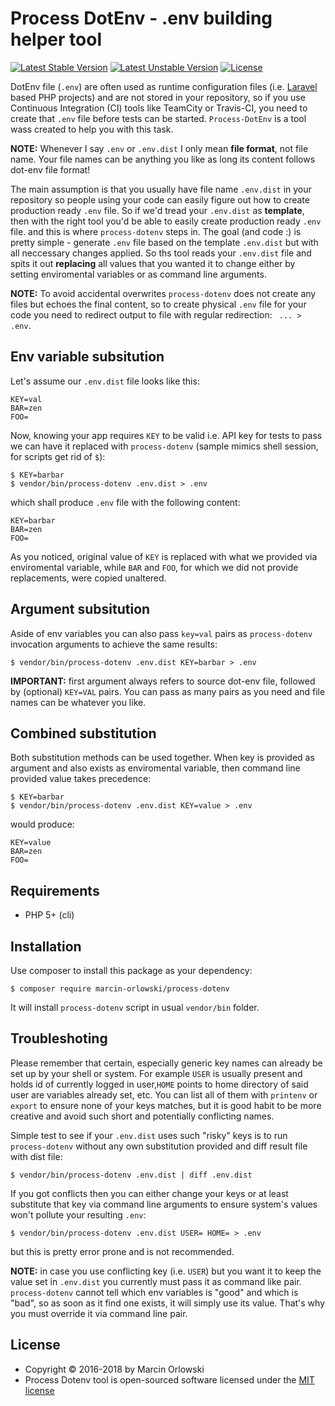 # Process DotEnv - .env building helper tool #

[![Latest Stable Version](https://poser.pugx.org/marcin-orlowski/process-dotenv/v/stable)](https://packagist.org/packages/marcin-orlowski/process-dotenv)
[![Latest Unstable Version](https://poser.pugx.org/marcin-orlowski/process-dotenv/v/unstable)](https://packagist.org/packages/marcin-orlowski/process-dotenv)
[![License](https://poser.pugx.org/marcin-orlowski/process-dotenv/license)](https://packagist.org/packages/marcin-orlowski/process-dotenv)

DotEnv file (`.env`) are often used as runtime configuration files (i.e. [Laravel](https://laravel.com/)
based PHP projects) and are not stored in your repository, so if you use Continuous Integration (CI) 
tools like TeamCity or Travis-CI, you need to create that `.env` file before tests can be started. 
`Process-DotEnv` is a tool wass created to help you with this task.

**NOTE:** Whenever I say `.env` or `.env.dist` I only mean **file format**, not file name. Your
file names can be anything you like as long its content follows dot-env file format!

The main assumption is that you usually have file name `.env.dist` in your repository so people
using your code can easily figure out how to create production ready `.env` file. So if we'd 
tread your `.env.dist` as **template**, then with the right tool you'd be able to easily create
production ready `.env` file. and this is where `process-dotenv` steps in. The goal (and code :)
is pretty simple - generate `.env` file based on the template `.env.dist` but with all neccessary 
changes applied. So ths tool reads your `.env.dist` file and spits it out **replacing** all values
that you wanted it to change either by setting enviromental variables or as command line arguments.

**NOTE:** To avoid accidental overwrites `process-dotenv` does not create any files but echoes the final
content, so to create physical `.env` file for your code you need to redirect output to file with regular
redirection: ` ... > .env`.

## Env variable subsitution ##

Let's assume our `.env.dist` file looks like this:

    KEY=val
    BAR=zen
    FOO=

Now, knowing your app requires `KEY` to be valid i.e. API key for tests to pass we can have it replaced with 
`process-dotenv` (sample mimics shell session, for scripts get rid of `$`):

    $ KEY=barbar
    $ vendor/bin/process-dotenv .env.dist > .env

which shall produce `.env` file with the following content:

    KEY=barbar
    BAR=zen
    FOO=

As you noticed, original value of `KEY` is replaced with what we provided via enviromental variable,
while `BAR` and `FOO`, for which we did not provide replacements, were copied unaltered.


## Argument subsitution ##

Aside of env variables you can also pass `key=val` pairs as `process-dotenv` invocation arguments to
achieve the same results:

    $ vendor/bin/process-dotenv .env.dist KEY=barbar > .env

**IMPORTANT:** first argument always refers to source dot-env file, followed by (optional) `KEY=VAL` pairs.
You can pass as many pairs as you need and file names can be whatever you like.


## Combined substitution ##

Both substitution methods can be used together. When key is provided as argument and
also exists as enviromental variable, then command line provided value takes precedence:

    $ KEY=barbar
    $ vendor/bin/process-dotenv .env.dist KEY=value > .env

would produce:

    KEY=value
    BAR=zen
    FOO=


## Requirements ##

 * PHP 5+ (cli)
 
## Installation ##

Use composer to install this package as your dependency:

    $ composer require marcin-orlowski/process-dotenv

It will install `process-dotenv` script in usual `vendor/bin` folder.


## Troubleshoting ##

Please remember that certain, especially generic key names can already be set up by
your shell or system. For example `USER` is usually present and holds id of currently logged
in user,`HOME` points to home directory of said user are variables already
set, etc. You can list all of them with `printenv` or `export` to ensure none of your keys
matches, but it is good habit to be more creative and avoid such short and potentially conflicting
names.

Simple test to see if your `.env.dist` uses such "risky" keys is to run `process-dotenv`
without any own substitution provided and diff result file with dist file:

    $ vendor/bin/process-dotenv .env.dist | diff .env.dist

If you got conflicts then you can either change your keys or at least substitute that key
via command line arguments to ensure system's values won't pollute your resulting `.env`:

    $ vendor/bin/process-dotenv .env.dist USER= HOME= > .env

but this is pretty error prone and is not recommended.

**NOTE:** in case you use conflicting key (i.e. `USER`) but you want it to keep the
value set in `.env.dist` you currently must pass it as command like pair. `process-dotenv` 
cannot tell which env variables is "good" and which is "bad", so as soon as it find one exists,
it will simply use its value. That's why you must override it via command line pair.

## License ##

* Copyright &copy; 2016-2018 by Marcin Orlowski
* Process Dotenv tool is open-sourced software licensed under the [MIT license](http://opensource.org/licenses/MIT)

